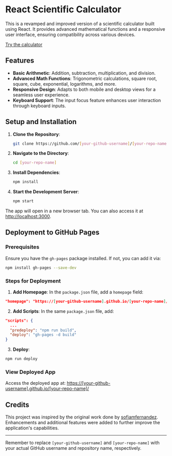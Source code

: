 
# React Scientific Calculator

This is a revamped and improved version of a scientific calculator built using React. It provides advanced mathematical functions and a responsive user interface, ensuring compatibility across various devices.

[Try the calculator](https://liuyuelintop.github.io/scientific-calculator-react/)

## Features

- **Basic Arithmetic**: Addition, subtraction, multiplication, and division.
- **Advanced Math Functions**: Trigonometric calculations, square root, square, cube, exponential, logarithms, and more.
- **Responsive Design**: Adapts to both mobile and desktop views for a seamless user experience.
- **Keyboard Support**: The input focus feature enhances user interaction through keyboard inputs.

## Setup and Installation

1. **Clone the Repository**:

   ```bash
   git clone https://github.com/[your-github-username]/[your-repo-name].git
   ```
2. **Navigate to the Directory**:

   ```bash
   cd [your-repo-name]
   ```
3. **Install Dependencies**:

   ```bash
   npm install
   ```
4. **Start the Development Server**:

   ```bash
   npm start
   ```

The app will open in a new browser tab. You can also access it at [http://localhost:3000](http://localhost:3000).

## Deployment to GitHub Pages

### Prerequisites

Ensure you have the `gh-pages` package installed. If not, you can add it via:

```bash
npm install gh-pages --save-dev
```

### Steps for Deployment

1. **Add Homepage**: In the `package.json` file, add a `homepage` field:

```json
"homepage": "https://[your-github-username].github.io/[your-repo-name]/"
```

2. **Add Scripts**: In the same `package.json` file, add:

```json
"scripts": {
  ...
  "predeploy": "npm run build",
  "deploy": "gh-pages -d build"
}
```

3. **Deploy**:

```bash
npm run deploy
```

### View Deployed App

Access the deployed app at: [https://[your-github-username].github.io/[your-repo-name]/](https://[your-github-username].github.io/[your-repo-name]/)

## Credits

This project was inspired by the original work done by [sofiamfernandez](https://github.com/sofiamfernandez/react-scientific-calculator). Enhancements and additional features were added to further improve the application's capabilities.

---

Remember to replace `[your-github-username]` and `[your-repo-name]` with your actual GitHub username and repository name, respectively.
